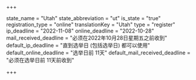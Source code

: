 +++

state_name = "Utah"
state_abbreviation = "ut"
is_state = "true"
registration_type = "online"
translationKey = "Utah"
type = "register"
ip_deadline = "2022-11-08"
online_deadline = "2022-10-28"
mail_received_deadline = "必须在2022年10月28日星期五之前收到"
default_ip_deadline = "直到选举日 (包括选举日) 都可以使用"
default_online_deadline = "选举日前 11天"
default_mail_received_deadline = "必须在选举日前 11天前收到"

+++